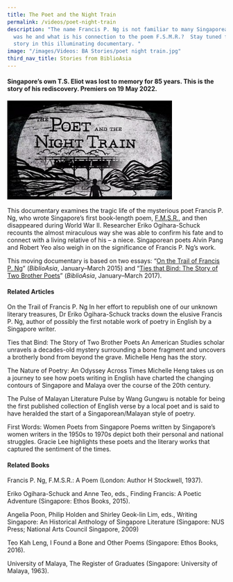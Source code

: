 ```yaml
---
title: The Poet and the Night Train
permalink: /videos/poet-night-train
description: "The name Francis P. Ng is not familiar to many Singaporeans. Who
  was he and what is his connection to the poem F.S.M.R.?  Stay tuned for his
  story in this illuminating documentary. "
image: "/images/Videos: BA Stories/poet night train.jpg"
third_nav_title: Stories from BiblioAsia
---
```

#### Singapore’s own T.S. Eliot was lost to memory for 85 years. This is the story of his rediscovery. Premiers on 19 May 2022. 

 ![The poet and the night train](/images/Videos:%20BA%20Stories/poet%20night%20train.jpg)


This documentary examines the tragic life of the mysterious poet Francis P. Ng, who wrote Singapore’s first book-length poem, [F.M.S.R.](https://eservice.nlb.gov.sg/item_holding.aspx?bid=5334024), and then disappeared during World War II. Researcher Eriko Ogihara-Schuck recounts the almost miraculous way she was able to confirm his fate and to connect with a living relative of his – a niece. Singaporean poets Alvin Pang and Robert Yeo also weigh in on the significance of Francis P. Ng’s work. 

This moving documentary is based on two essays: “[On the Trail of Francis P. Ng](/vol-10/issue-4/jan-march-2015/on-the-trail)” (*BiblioAsia*, January–March 2015) and “[Ties that Bind: The Story of Two Brother Poets](/vol-12/issue-4/jan-mar-2017/ties-that-bind)” (*BiblioAsia*, January–March 2017). 

#### Related Articles
On the Trail of Francis P. Ng
In her effort to republish one of our unknown literary treasures, Dr Eriko Ogihara-Schuck tracks down the elusive Francis P. Ng, author of possibly the first notable work of poetry in English by a Singapore writer.

Ties that Bind: The Story of Two Brother Poets 
An American Studies scholar unravels a decades-old mystery surrounding a bone fragment and uncovers a brotherly bond from beyond the grave. Michelle Heng has the story.

The Nature of Poetry: An Odyssey Across Times
Michelle Heng takes us on a journey to see how poets writing in English have charted the changing contours of Singapore and Malaya over the course of the 20th century.

The Pulse of Malayan Literature
Pulse by Wang Gungwu is notable for being the first published collection of English verse by a local poet and is said to have heralded the start of a Singaporean/Malayan style of poetry. 

First Words: Women Poets from Singapore
Poems written by Singapore’s women writers in the 1950s to 1970s depict both their personal and national struggles. Gracie Lee highlights these poets and the literary works that captured the sentiment of the times.

#### Related Books
Francis P. Ng, F.M.S.R.: A Poem (London: Author H Stockwell, 1937). 

Eriko Ogihara-Schuck and Anne Teo, eds., Finding Francis: A Poetic Adventure 
(Singapore: Ethos Books, 2015).

Angelia Poon, Philip Holden and Shirley Geok-lin Lim, eds., Writing Singapore: An Historical Anthology of Singapore Literature (Singapore: NUS Press; National Arts Council Singapore, 2009)

Teo Kah Leng, I Found a Bone and Other Poems (Singapore: Ethos Books, 2016). 

University of Malaya, The Register of Graduates (Singapore: University of Malaya, 1963).